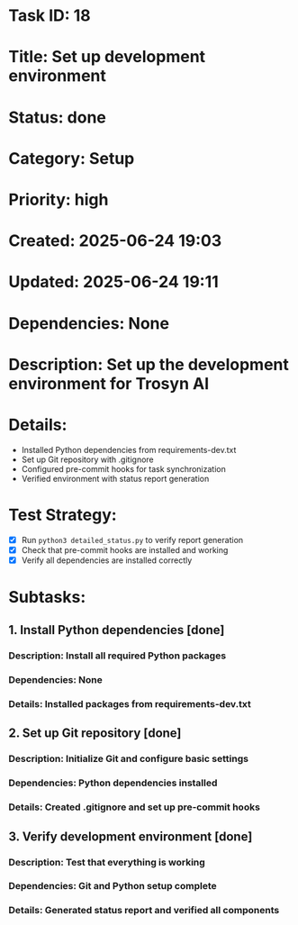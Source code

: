 # Task ID: 18
# Title: Set up development environment
# Status: done
# Category: Setup
# Priority: high
# Created: 2025-06-24 19:03
# Updated: 2025-06-24 19:11
# Dependencies: None
# Description: Set up the development environment for Trosyn AI

# Details:
- Installed Python dependencies from requirements-dev.txt
- Set up Git repository with .gitignore
- Configured pre-commit hooks for task synchronization
- Verified environment with status report generation

# Test Strategy:
- [x] Run `python3 detailed_status.py` to verify report generation
- [x] Check that pre-commit hooks are installed and working
- [x] Verify all dependencies are installed correctly

# Subtasks:
## 1. Install Python dependencies [done]
### Description: Install all required Python packages
### Dependencies: None
### Details: Installed packages from requirements-dev.txt

## 2. Set up Git repository [done]
### Description: Initialize Git and configure basic settings
### Dependencies: Python dependencies installed
### Details: Created .gitignore and set up pre-commit hooks

## 3. Verify development environment [done]
### Description: Test that everything is working
### Dependencies: Git and Python setup complete
### Details: Generated status report and verified all components
